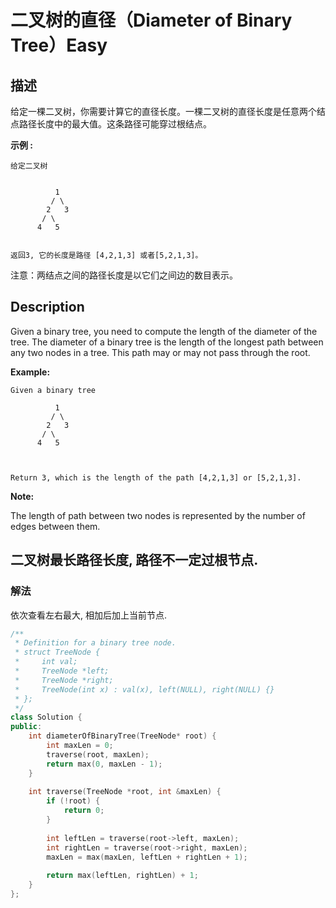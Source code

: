 # 二叉树的直径（Diameter of Binary Tree）Easy
## 描述
给定一棵二叉树，你需要计算它的直径长度。一棵二叉树的直径长度是任意两个结点路径长度中的最大值。这条路径可能穿过根结点。

**示例 :**
```
给定二叉树


          1
         / \
        2   3
       / \     
      4   5    


返回3, 它的长度是路径 [4,2,1,3] 或者[5,2,1,3]。
```

注意：两结点之间的路径长度是以它们之间边的数目表示。

## Description
Given a binary tree, you need to compute the length of the diameter of the tree. The diameter of a binary tree is the length of the longest path between any two nodes in a tree. This path may or may not pass through the root.



**Example:**
```
Given a binary tree 

          1
         / \
        2   3
       / \     
      4   5    



Return 3, which is the length of the path [4,2,1,3] or [5,2,1,3].
```
**Note:**

The length of path between two nodes is represented by the number of edges between them.


## 二叉树最长路径长度, 路径不一定过根节点.
### 解法
依次查看左右最大, 相加后加上当前节点.
```c++
/**
 * Definition for a binary tree node.
 * struct TreeNode {
 *     int val;
 *     TreeNode *left;
 *     TreeNode *right;
 *     TreeNode(int x) : val(x), left(NULL), right(NULL) {}
 * };
 */
class Solution {
public:
    int diameterOfBinaryTree(TreeNode* root) {
        int maxLen = 0;
        traverse(root, maxLen);
        return max(0, maxLen - 1);
    }
    
    int traverse(TreeNode *root, int &maxLen) {
        if (!root) {
            return 0;
        }
        
        int leftLen = traverse(root->left, maxLen);
        int rightLen = traverse(root->right, maxLen);
        maxLen = max(maxLen, leftLen + rightLen + 1);
        
        return max(leftLen, rightLen) + 1;
    }
};
```